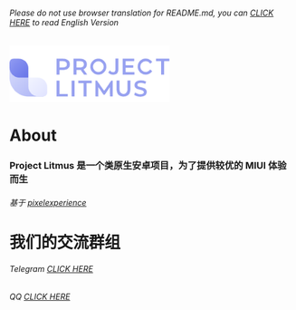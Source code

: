 ###### Please do not use browser translation for README.md, you can [CLICK HERE](https://github.com/project-litmus/.github/blob/main/profile/README.md) to read English Version
  
<div>    
  <img src="./logo.png" width = "283.33" height = "100" alt="LOGO" />
</div>

# About
### Project Litmus 是一个类原生安卓项目，为了提供较优的 MIUI 体验而生
###### 基于 [pixelexperience](https://github.com/pixelexperience) 
# 我们的交流群组</H2>
###### Telegram [CLICK HERE](https://t.me/projectlitmus) 
###### QQ [CLICK HERE](https://jq.qq.com/?_wv=1027&k=VfUw3Mes) 
